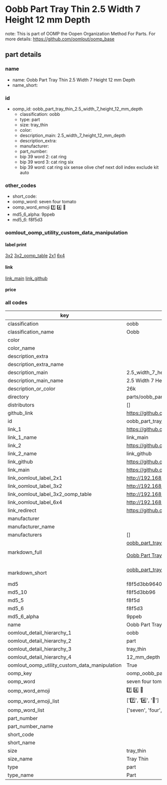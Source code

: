 # Oobb Part Tray Thin 2.5 Width 7 Height 12 mm Depth  

note: This is part of OOMP the Oopen Organization Method For Parts. For more details: https://github.com/oomlout/oomp_base

##  part details
  







### name
* name: Oobb Part Tray Thin 2.5 Width 7 Height 12 mm Depth
* name_short: 
### id
* oomp_id: oobb_part_tray_thin_2.5_width_7_height_12_mm_depth
  * classification: oobb
  * type: part
  * size: tray_thin
  * color: 
  * description_main: 2.5_width_7_height_12_mm_depth
  * description_extra: 
  * manufacturer: 
  * part_number: 
  * bip 39 word 2: cat ring
  * bip 39 word 3: cat ring six
  * bip 39 word: cat ring six sense olive chef next doll index exclude kit auto

### other_codes
* short_code: 
* oomp_word: seven four tomato
* oomp_word_emoji :seven: :four: :tomato:
* md5_6_alpha: 9ppeb
* md5_6: f8f5d3






### oomlout_oomp_utility_custom_data_manipulation
#### label print
[3x2](http://192.168.1.245:1112/?label=oomp%209ppeb)
[3x2_oomp_table](http://192.168.1.108:1112/?label=oomp%209ppeb)
[2x1](http://192.168.1.242:1112/?label=oomp%209ppeb)
[6x4](http://192.168.1.55:1112/?label=oomp%209ppeb)    

#### link

[link_main](https://github.com/oomlout/oomlout_oomp_version_1_messy/tree/main/parts/oobb_part_tray_thin_2.5_width_7_height_12_mm_depth) [link_github](https://github.com/oomlout/oomlout_oomp_version_1_messy/tree/main/parts/oobb_part_tray_thin_2.5_width_7_height_12_mm_depth)                             

#### price







### all codes 
| key | value |  
| --- | --- |  
| classification | oobb |  
| classification_name | Oobb |  
| color |  |  
| color_name |  |  
| description_extra |  |  
| description_extra_name |  |  
| description_main | 2.5_width_7_height_12_mm_depth |  
| description_main_name | 2.5 Width 7 Height 12 mm Depth |  
| description_or_color | 26k |  
| directory | parts/oobb_part_tray_thin_2.5_width_7_height_12_mm_depth |  
| distributors | [] |  
| github_link | https://github.com/oomlout/oomlout_oomp_part_src/tree/main/parts/oobb_part_tray_thin_2.5_width_7_height_12_mm_depth |  
| id | oobb_part_tray_thin_2.5_width_7_height_12_mm_depth |  
| link_1 | https://github.com/oomlout/oomlout_oomp_version_1_messy/tree/main/parts/oobb_part_tray_thin_2.5_width_7_height_12_mm_depth |  
| link_1_name | link_main |  
| link_2 | https://github.com/oomlout/oomlout_oomp_version_1_messy/tree/main/parts/oobb_part_tray_thin_2.5_width_7_height_12_mm_depth |  
| link_2_name | link_github |  
| link_github | https://github.com/oomlout/oomlout_oomp_version_1_messy/tree/main/parts/oobb_part_tray_thin_2.5_width_7_height_12_mm_depth |  
| link_main | https://github.com/oomlout/oomlout_oomp_version_1_messy/tree/main/parts/oobb_part_tray_thin_2.5_width_7_height_12_mm_depth |  
| link_oomlout_label_2x1 | http://192.168.1.242:1112/?label=oomp%209ppeb |  
| link_oomlout_label_3x2 | http://192.168.1.245:1112/?label=oomp%209ppeb |  
| link_oomlout_label_3x2_oomp_table | http://192.168.1.108:1112/?label=oomp%209ppeb |  
| link_oomlout_label_6x4 | http://192.168.1.55:1112/?label=oomp%209ppeb |  
| link_redirect | https://github.com/oomlout/oomlout_oomp_version_1_messy/tree/main/parts/oobb_part_tray_thin_2.5_width_7_height_12_mm_depth |  
| manufacturer |  |  
| manufacturer_name |  |  
| manufacturers | [] |  
| markdown_full | [oobb_part_tray_thin_2.5_width_7_height_12_mm_depth](none)<br>[](none)<br>[Oobb Part Tray Thin 2.5 Width 7 Height 12 Mm Depth](none)<br><br> |  
| markdown_short | [oobb_part_tray_thin_2.5_width_7_height_12_mm_depth](none)<br><br> |  
| md5 | f8f5d3bb9640b2a89d4d1c3d93ae811e |  
| md5_10 | f8f5d3bb96 |  
| md5_5 | f8f5d |  
| md5_6 | f8f5d3 |  
| md5_6_alpha | 9ppeb |  
| name | Oobb Part Tray Thin 2.5 Width 7 Height 12 mm Depth |  
| oomlout_detail_hierarchy_1 | oobb |  
| oomlout_detail_hierarchy_2 | part |  
| oomlout_detail_hierarchy_3 | tray_thin |  
| oomlout_detail_hierarchy_4 | 12_mm_depth |  
| oomlout_oomp_utility_custom_data_manipulation | True |  
| oomp_key | oomp_oobb_part_tray_thin_2.5_width_7_height_12_mm_depth |  
| oomp_word | seven four tomato |  
| oomp_word_emoji | :seven: :four: :tomato: |  
| oomp_word_emoji_list | [':seven:', ':four:', ':tomato:'] |  
| oomp_word_list | ['seven', 'four', 'tomato'] |  
| part_number |  |  
| part_number_name |  |  
| short_code |  |  
| short_name |  |  
| size | tray_thin |  
| size_name | Tray Thin |  
| type | part |  
| type_name | Part |  
